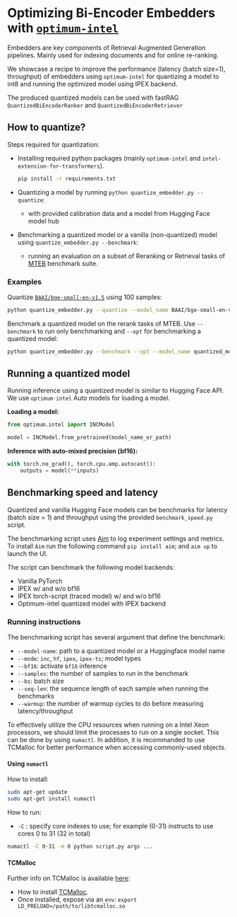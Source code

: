 # Optimizing Bi-Encoder Embedders with [`optimum-intel`](https://github.com/huggingface/optimum-intel)

Embedders are key components of Retrieval Augmented Generation pipelines. Mainly used for indexing documents and for online re-ranking.

We showcase a recipe to improve the performance (latency (batch size=1), throughput) of embedders using `optimum-intel` for quantizing a model to int8 and running the optimized model using IPEX backend.

The produced quantized models can be used with fastRAG `QuantizedBiEncoderRanker` and `QuantizedBiEncoderRetriever`

## How to quantize?

Steps required for quantization:

- Installing required python packages (mainly `optimum-intel` and `intel-extension-for-transformers`).

    ```bash
    pip install -r requirements.txt
    ```

- Quantizing a model by running `python quantize_embedder.py --quantize`:
  - with provided calibration data and a model from Hugging Face model hub
- Benchmarking a quantized model or a vanilla (non-quantized) model using `quantize_embedder.py --benchmark`:
  - running an evaluation on a subset of Reranking or Retrieval tasks of [MTEB](https://github.com/embeddings-benchmark/mteb) benchmark suite.

### Examples

Quantize [`BAAI/bge-small-en-v1.5`](https://huggingface.co/BAAI/bge-small-en-v1.5) using 100 samples:

```bash
python quantize_embedder.py --quantize --model_name BAAI/bge-small-en-v1.5 --output_path quantized_model/ --sample_size 100
```

Benchmark a quantized model on the rerank tasks of MTEB. Use `--benchmark` to run only benchmarking and `--opt` for benchmarking a quantized model:

```bash
python quantize_embedder.py --benchmark --opt --model_name quantized_model/ --task rerank
```

## Running a quantized model

Running inference using a quantized model is similar to Hugging Face API. We use `optimum-intel` Auto models for loading a model.

**Loading a model:**

```python
from optimum.intel import INCModel

model = INCModel.from_pretrained(model_name_or_path)
```

**Inference with auto-mixed precision (bf16):**

```python
with torch.no_grad(), torch.cpu.amp.autocast():
    outputs = model(**inputs)
```

## Benchmarking speed and latency

Quantized and vanilla Hugging Face models can be benchmarks for latency (batch size = 1) and throughput using the provided `benchmark_speed.py` script.

The benchmarking script uses [Aim](https://github.com/aimhubio/aim) to log experiment settings and metrics. To install `Aim` run the following command `pip install aim`; and `aim up` to launch the UI.

The script can benchmark the following model backends:

- Vanilla PyTorch
- IPEX w/ and w/o bf16
- IPEX torch-script (traced model) w/ and w/o bf16
- Optimum-intel quantized model with IPEX backend

### Running instructions

The benchmarking script has several argument that define the benchmark:

- `--model-name`: path to a quantized model or a Huggingface model name
- `--mode`: `inc`, `hf`, `ipex`, `ipex-ts`; model types
- `--bf16`: activate `bf16` inference
- `--samples`: the number of samples to run in the benchmark
- `--bs`: batch size
- `--seq-len`: the sequence length of each sample when running the benchmarks
- `--warmup`: the number of warmup cycles to do before measuring latency/throughput

To effectively utilize the CPU resources when running on a Intel Xeon processors, we should limit the processes to run on a single socket. This can be done by using `numactl`.
In addition, it is recommanded to use TCMalloc for better performance when accessing commonly-used objects.

#### Using `numactl`

How to install:

```bash
sudo apt-get update
sudo apt-get install numactl
```

How to run:

- `-C` : specify core indexes to use; for example (0-31) instructs to use cores 0 to 31 (32 in total)

```bash
numactl -C 0-31 -m 0 python script.py args ...
```

#### TCMalloc

Further info on TCMalloc is available [here](https://intel.github.io/intel-extension-for-pytorch/cpu/latest/tutorials/performance_tuning/tuning_guide.html#tcmalloc):

- How to install [TCMalloc](https://github.com/IntelAI/models/blob/master/docs/general/pytorch/BareMetalSetup.md#build-tcmalloc).
- Once installed, expose via an `env`: `export LD_PRELOAD=/path/to/libtcmalloc.so`
